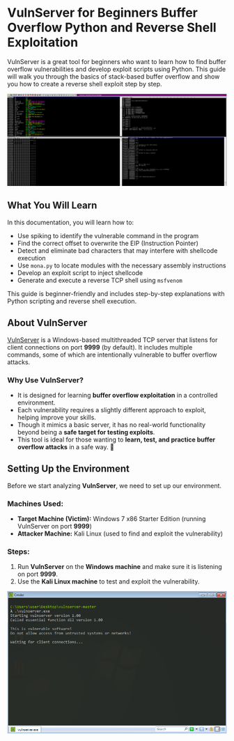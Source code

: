 # VulnServer for Beginners Buffer Overflow Python and Reverse Shell Exploitation
VulnServer is a great tool for beginners who want to learn how to find buffer overflow vulnerabilities and develop exploit scripts using Python. This guide will walk you through the basics of stack-based buffer overflow and show you how to create a reverse shell exploit step by step.


![Immunity Debugger Screenshot](Screenshots/1.png)


## What You Will Learn

In this documentation, you will learn how to:  

- Use spiking to identify the vulnerable command in the program  
- Find the correct offset to overwrite the EIP (Instruction Pointer)  
- Detect and eliminate bad characters that may interfere with shellcode execution  
- Use `mona.py` to locate modules with the necessary assembly instructions  
- Develop an exploit script to inject shellcode  
- Generate and execute a reverse TCP shell using `msfvenom`  

This guide is beginner-friendly and includes step-by-step explanations with Python scripting and reverse shell execution.  

## About VulnServer  

[VulnServer](https://github.com/stephenbradshaw/vulnserver) is a Windows-based multithreaded TCP server that listens for client connections on port **9999** (by default). It includes multiple commands, some of which are intentionally vulnerable to buffer overflow attacks.  

### Why Use VulnServer?  
- It is designed for learning **buffer overflow exploitation** in a controlled environment.  
- Each vulnerability requires a slightly different approach to exploit, helping improve your skills.  
- Though it mimics a basic server, it has no real-world functionality beyond being a **safe target for testing exploits**.  
- This tool is ideal for those wanting to **learn, test, and practice buffer overflow attacks** in a safe way. 🚀


## Setting Up the Environment  

Before we start analyzing **VulnServer**, we need to set up our environment.  

### Machines Used:  
- **Target Machine (Victim):** Windows 7 x86 Starter Edition (running VulnServer on port **9999**)  
- **Attacker Machine:** Kali Linux (used to find and exploit the vulnerability)  

### Steps:  
1. Run **VulnServer** on the **Windows machine** and make sure it is listening on port **9999**.  
2. Use the **Kali Linux machine** to test and exploit the vulnerability.  

![Immunity Debugger Screenshot](Screenshots/2.png)

